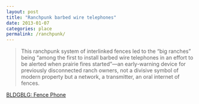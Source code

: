```yaml
---
layout: post
title: "Ranchpunk barbed wire telephones"
date: 2013-01-07
categories: place
permalink: /ranchpunk/
---
```


> This ranchpunk system of interlinked fences led to the “big ranches” being “among the first to install barbed wire telephones in an effort to be alerted when prairie fires started”—an early-warning device for previously disconnected ranch owners, not a divisive symbol of modern property but a network, a transmitter, an oral internet of fences.

[BLDGBLG: Fence Phone](http://bldgblog.blogspot.co.uk/2013/01/fence-phone.html)